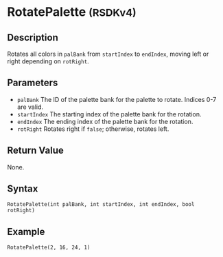 # RotatePalette <small>(RSDKv4)</small>

## Description
Rotates all colors in `palBank` from `startIndex` to `endIndex`, moving left or right depending on `rotRight`.

## Parameters
- `palBank`
The ID of the palette bank for the palette to rotate. Indices 0-7 are valid.
- `startIndex`
The starting index of the palette bank for the rotation.
- `endIndex`
The ending index of the palette bank for the rotation.
- `rotRight`
Rotates right if `false`; otherwise, rotates left.

## Return Value
None.

## Syntax
```
RotatePalette(int palBank, int startIndex, int endIndex, bool rotRight)
```

## Example
```
RotatePalette(2, 16, 24, 1)
```
